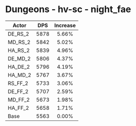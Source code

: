# Dungeons - hv-sc - night_fae
| Actor | DPS | Increase |
|---|:---:|:---:|
|DE_RS_2|5878|5.66%|
|MD_RS_2|5842|5.02%|
|HA_RS_2|5839|4.96%|
|DE_MD_2|5806|4.37%|
|HA_DE_2|5796|4.19%|
|HA_MD_2|5767|3.67%|
|RS_FF_2|5733|3.06%|
|DE_FF_2|5707|2.59%|
|MD_FF_2|5673|1.98%|
|HA_FF_2|5658|1.71%|
|Base|5563|0.00%|
